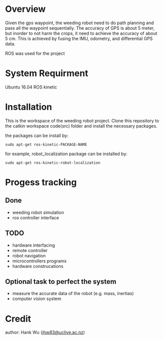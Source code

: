 # Overview #

Given the gps waypoint, the weeding robot need to do path planning and pass all the waypoint sequentially.
The accuracy of GPS is about 5 meter, but inorder to not harm the crops, it need to achieve the accuracy of about 5 cm.
This is achieved by fusing the IMU, odometry, and differential GPS data.

ROS was used for the project

# System Requirment #

Ubuntu 16.04
ROS kinetic

# Installation #
This is the workspace of the weeding robot project.
Clone this repository to the catkin workspace code(src) folder and install the necessary packages.

the packages can be install by:

    sudo apt-get ros-kinetic-PACKAGE-NAME

for example, robot_localization package can be installed by:

    sudo apt-get ros-kinetic-robot-localization


# Progess tracking #

## Done ##

- weeding robot simulation
- ros controller interface


## TODO ##

- hardware interfacing
- remote controller
- robot navigation
- microcontrollers programs
- hardware construcations


## Optional task to perfect the system ##

- measure the accurate data of the robot (e.g. mass, inertias)
- computer vision system


# Credit #

author: Hank Wu (jhw83@uclive.ac.nz)